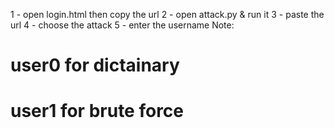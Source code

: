 1 - open login.html then copy the url
2 - open attack.py & run it
3 - paste the url
4 - choose the attack
5 - enter the username 
Note:
  # user0 for dictainary 
  # user1 for brute force
